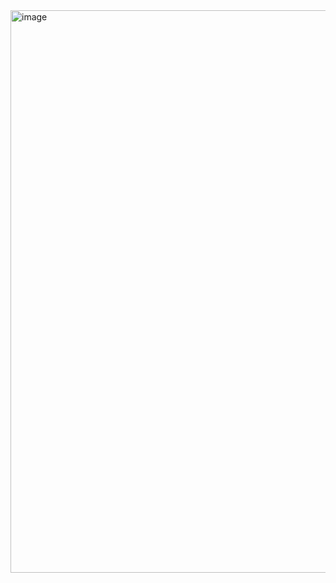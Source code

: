 <img width="1440" height="900" alt="image" src="https://github.com/user-attachments/assets/d6c7d4b3-c540-441a-b1da-063527268a91" />
